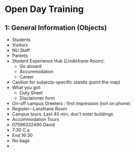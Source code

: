 # Open Day Training
## 1: General Information (Objects)
* Students
* Visitors
* NU Staff 
* Parents
* Student Experience Hub (Lindisfrane Room):
    * Go aboard 
    * Accommodation 
    * Career 
* Caution for subjects-specific stands (point the map)
* What you got:
    * Duty Sheet 
    * Disclainmer form 
* On-off campus Greeters : first impression (not on phone)
* Register--Lansfrane Room 
* Campus tours:
Last 40 min, don't enter buildings
* Accommodation Tours
* 07596332490 David
* 7:30 C.a
* End 16:30
* No bags
* 